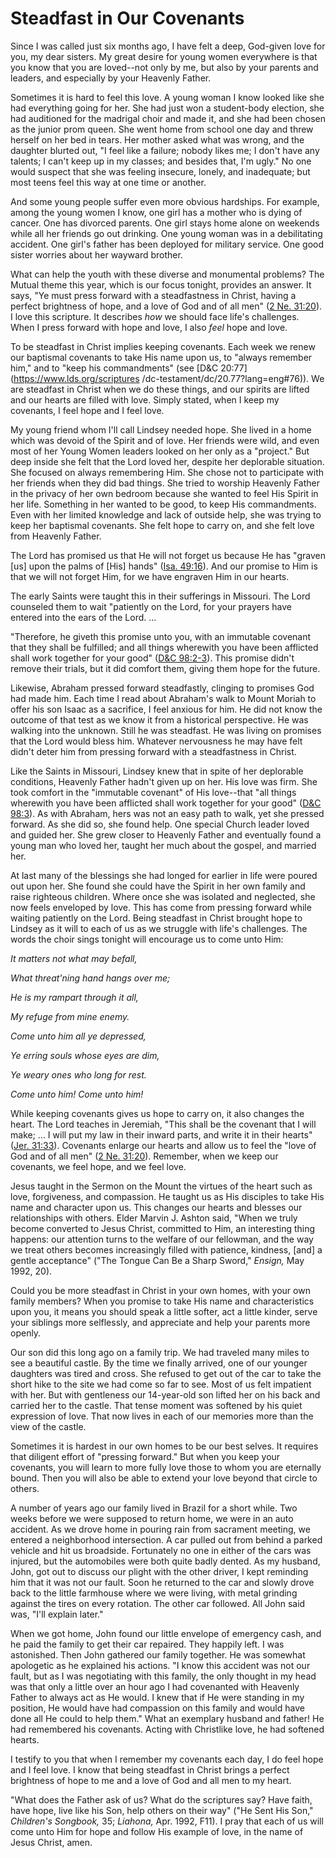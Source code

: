 # Steadfast in Our Covenants

Since I was called just six months ago, I have felt a deep, God-given love for
you, my dear sisters. My great desire for young women everywhere is that you
know that you are loved--not only by me, but also by your parents and leaders,
and especially by your Heavenly Father.

Sometimes it is hard to feel this love. A young woman I know looked like she
had everything going for her. She had just won a student-body election, she
had auditioned for the madrigal choir and made it, and she had been chosen as
the junior prom queen. She went home from school one day and threw herself on
her bed in tears. Her mother asked what was wrong, and the daughter blurted
out, "I feel like a failure; nobody likes me; I don't have any talents; I
can't keep up in my classes; and besides that, I'm ugly." No one would suspect
that she was feeling insecure, lonely, and inadequate; but most teens feel
this way at one time or another.

And some young people suffer even more obvious hardships. For example, among
the young women I know, one girl has a mother who is dying of cancer. One has
divorced parents. One girl stays home alone on weekends while all her friends
go out drinking. One young woman was in a debilitating accident. One girl's
father has been deployed for military service. One good sister worries about
her wayward brother.

What can help the youth with these diverse and monumental problems? The Mutual
theme this year, which is our focus tonight, provides an answer. It says, "Ye
must press forward with a steadfastness in Christ, having a perfect brightness
of hope, and a love of God and of all men" ([2 Ne.
31:20](https://www.lds.org/scriptures/bofm/2-ne/31.20?lang=eng#19)). I love
this scripture. It describes _how_ we should face life's challenges. When I
press forward with hope and love, I also _feel_ hope and love.

To be steadfast in Christ implies keeping covenants. Each week we renew our
baptismal covenants to take His name upon us, to "always remember him," and to
"keep his commandments" (see [D&amp;C 20:77](https://www.lds.org/scriptures
/dc-testament/dc/20.77?lang=eng#76)). We are steadfast in Christ when we do
these things, and our spirits are lifted and our hearts are filled with love.
Simply stated, when I keep my covenants, I feel hope and I feel love.

My young friend whom I'll call Lindsey needed hope. She lived in a home which
was devoid of the Spirit and of love. Her friends were wild, and even most of
her Young Women leaders looked on her only as a "project." But deep inside she
felt that the Lord loved her, despite her deplorable situation. She focused on
always remembering Him. She chose not to participate with her friends when
they did bad things. She tried to worship Heavenly Father in the privacy of
her own bedroom because she wanted to feel His Spirit in her life. Something
in her wanted to be good, to keep His commandments. Even with her limited
knowledge and lack of outside help, she was trying to keep her baptismal
covenants. She felt hope to carry on, and she felt love from Heavenly Father.

The Lord has promised us that He will not forget us because He has "graven
[us] upon the palms of [His] hands" ([Isa.
49:16](https://www.lds.org/scriptures/ot/isa/49.16?lang=eng#15)). And our
promise to Him is that we will not forget Him, for we have engraven Him in our
hearts.

The early Saints were taught this in their sufferings in Missouri. The Lord
counseled them to wait "patiently on the Lord, for your prayers have entered
into the ears of the Lord. ...

"Therefore, he giveth this promise unto you, with an immutable covenant that
they shall be fulfilled; and all things wherewith you have been afflicted
shall work together for your good" ([D&amp;C
98:2-3](https://www.lds.org/scriptures/dc-testament/dc/98.2-3?lang=eng#1)).
This promise didn't remove their trials, but it did comfort them, giving them
hope for the future.

Likewise, Abraham pressed forward steadfastly, clinging to promises God had
made him. Each time I read about Abraham's walk to Mount Moriah to offer his
son Isaac as a sacrifice, I feel anxious for him. He did not know the outcome
of that test as we know it from a historical perspective. He was walking into
the unknown. Still he was steadfast. He was living on promises that the Lord
would bless him. Whatever nervousness he may have felt didn't deter him from
pressing forward with a steadfastness in Christ.

Like the Saints in Missouri, Lindsey knew that in spite of her deplorable
conditions, Heavenly Father hadn't given up on her. His love was firm. She
took comfort in the "immutable covenant" of His love--that "all things
wherewith you have been afflicted shall work together for your good" ([D&amp;C
98:3](https://www.lds.org/scriptures/dc-testament/dc/98.3?lang=eng#2)). As
with Abraham, hers was not an easy path to walk, yet she pressed forward. As
she did so, she found help. One special Church leader loved and guided her.
She grew closer to Heavenly Father and eventually found a young man who loved
her, taught her much about the gospel, and married her.

At last many of the blessings she had longed for earlier in life were poured
out upon her. She found she could have the Spirit in her own family and raise
righteous children. Where once she was isolated and neglected, she now feels
enveloped by love. This has come from pressing forward while waiting patiently
on the Lord. Being steadfast in Christ brought hope to Lindsey as it will to
each of us as we struggle with life's challenges. The words the choir sings
tonight will encourage us to come unto Him:

_It matters not what may befall,_

_What threat'ning hand hangs over me;_

_He is my rampart through it all,_

_My refuge from mine enemy._

_Come unto him all ye depressed,_

_Ye erring souls whose eyes are dim,_

_Ye weary ones who long for rest._

_Come unto him! Come unto him!_

While keeping covenants gives us hope to carry on, it also changes the heart.
The Lord teaches in Jeremiah, "This shall be the covenant that I will make; ...
I will put my law in their inward parts, and write it in their hearts" ([Jer.
31:33](https://www.lds.org/scriptures/ot/jer/31.33?lang=eng#32)). Covenants
enlarge our hearts and allow us to feel the "love of God and of all men" ([2
Ne. 31:20](https://www.lds.org/scriptures/bofm/2-ne/31.20?lang=eng#19)).
Remember, when we keep our covenants, we feel hope, and we feel love.

Jesus taught in the Sermon on the Mount the virtues of the heart such as love,
forgiveness, and compassion. He taught us as His disciples to take His name
and character upon us. This changes our hearts and blesses our relationships
with others. Elder Marvin J. Ashton said, "When we truly become converted to
Jesus Christ, committed to Him, an interesting thing happens: our attention
turns to the welfare of our fellowman, and the way we treat others becomes
increasingly filled with patience, kindness, [and] a gentle acceptance" ("The
Tongue Can Be a Sharp Sword," _Ensign,_ May 1992, 20).

Could you be more steadfast in Christ in your own homes, with your own family
members? When you promise to take His name and characteristics upon you, it
means you should speak a little softer, act a little kinder, serve your
siblings more selflessly, and appreciate and help your parents more openly.

Our son did this long ago on a family trip. We had traveled many miles to see
a beautiful castle. By the time we finally arrived, one of our younger
daughters was tired and cross. She refused to get out of the car to take the
short hike to the site we had come so far to see. Most of us felt impatient
with her. But with gentleness our 14-year-old son lifted her on his back and
carried her to the castle. That tense moment was softened by his quiet
expression of love. That now lives in each of our memories more than the view
of the castle.

Sometimes it is hardest in our own homes to be our best selves. It requires
that diligent effort of "pressing forward." But when you keep your covenants,
you will learn to more fully love those to whom you are eternally bound. Then
you will also be able to extend your love beyond that circle to others.

A number of years ago our family lived in Brazil for a short while. Two weeks
before we were supposed to return home, we were in an auto accident. As we
drove home in pouring rain from sacrament meeting, we entered a neighborhood
intersection. A car pulled out from behind a parked vehicle and hit us
broadside. Fortunately no one in either of the cars was injured, but the
automobiles were both quite badly dented. As my husband, John, got out to
discuss our plight with the other driver, I kept reminding him that it was not
our fault. Soon he returned to the car and slowly drove back to the little
farmhouse where we were living, with metal grinding against the tires on every
rotation. The other car followed. All John said was, "I'll explain later."

When we got home, John found our little envelope of emergency cash, and he
paid the family to get their car repaired. They happily left. I was
astonished. Then John gathered our family together. He was somewhat apologetic
as he explained his actions. "I know this accident was not our fault, but as I
was negotiating with this family, the only thought in my head was that only a
little over an hour ago I had covenanted with Heavenly Father to always act as
He would. I knew that if He were standing in my position, He would have had
compassion on this family and would have done all He could to help them." What
an exemplary husband and father! He had remembered his covenants. Acting with
Christlike love, he had softened hearts.

I testify to you that when I remember my covenants each day, I do feel hope
and I feel love. I know that being steadfast in Christ brings a perfect
brightness of hope to me and a love of God and all men to my heart.

"What does the Father ask of us? What do the scriptures say? Have faith, have
hope, live like his Son, help others on their way" ("He Sent His Son,"
_Children's Songbook,_ 35; _Liahona,_ Apr. 1992, F11). I pray that each of us
will come unto Him for hope and follow His example of love, in the name of
Jesus Christ, amen.

